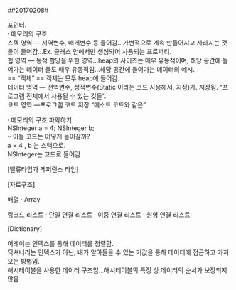##20170208#

포인터.   
· 메모리의 구조.   
스텍 영역 — 지역변수, 매개변수 등 들어감…가변적으로 계속 만들어지고 사라지는 것들이 들어감…Ex. 클래스 안에서만 생성되어 사용되는 프로퍼티.   
힙 영역 — 동적 할당을 위한 영역…heap의 사이즈는 매우 유동적이며, 해당 공간에 들어가는 데이터 들도 매우 유동적임…해당 공간에 들어가는 데이터의 예시.    
== “객체” == 객체는 모두 heap에 들어감.   
데이터 영역 — 전역변수, 정적변수(Static 이라는 코드 사용해서. 지정)가. 저장됨. “프로그램 전체에서 사용될 수 있는 것들”.   
코드 영역 —프로그램 코드 저장 “메소드 코드와 같은”

· 메모리의 구조 파악하기.   
NSInteger a = 4;
NSInteger b;     
·· 이들 코드는 어떻게 들어갈까?     
a = 4 , b 는 스택으로.   
NSInteger는 코드로 들어감

[밸류타입과 레퍼런스 타입]

[자료구조]

배열 
· Array

링크드 리스트
· 단일 연결 리스트
· 이중 연결 리스트
· 원형 연결 리스트

[Dictionary]

어레이는 인덱스를 통해 데이터를 정렬함.   
딕셔너리는 인덱스가 아닌, 내가 알아들을 수 있는 키값을 통해 데이터에 접근하고 가져오는 방법임.   
해시테이블을 사용한 데이터 구조임…해시테이블의 특징 상 데이터의 순서가 보장되지 않음